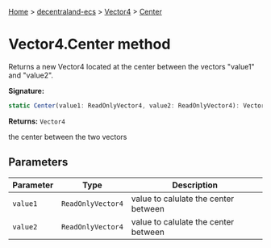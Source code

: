[Home](./index) &gt; [decentraland-ecs](./decentraland-ecs.md) &gt; [Vector4](./decentraland-ecs.vector4.md) &gt; [Center](./decentraland-ecs.vector4.center.md)

# Vector4.Center method

Returns a new Vector4 located at the center between the vectors "value1" and "value2".

**Signature:**
```javascript
static Center(value1: ReadOnlyVector4, value2: ReadOnlyVector4): Vector4;
```
**Returns:** `Vector4`

the center between the two vectors

## Parameters

|  Parameter | Type | Description |
|  --- | --- | --- |
|  `value1` | `ReadOnlyVector4` | value to calulate the center between |
|  `value2` | `ReadOnlyVector4` | value to calulate the center between |

